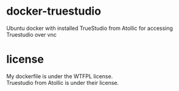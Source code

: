 # docker-truestudio
  
Ubuntu docker with installed TrueStudio from Atollic for accessing Truestudio over vnc
  
# license
  
My dockerfile is under the WTFPL license.  
Truestudio from Atollic is under their license.  
